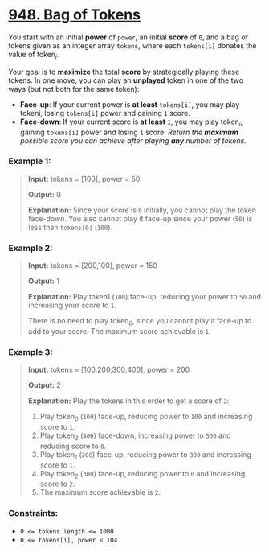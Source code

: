 # [948. Bag of Tokens](https://leetcode.com/problems/bag-of-tokens)

You start with an initial **power** of `power`, an initial **score** of `0`, and a bag of tokens given as an integer array `tokens`, where each `tokens[i]` donates the value of token<sub>*i*</sub>.

Your goal is to **maximize** the total **score** by strategically playing these tokens. In one move, you can play an **unplayed** token in one of the two ways (but not both for the same token):

* **Face-up**: If your current power is **at least** `tokens[i]`, you may play tokeni, losing `tokens[i]` power and gaining `1` score.
* **Face-down**: If your current score is **at least** `1`, you may play token<sub>*i*</sub>, gaining `tokens[i]` power and losing `1` score.
*Return the **maximum** possible score you can achieve after playing **any** number of tokens.*


### Example 1:
> **Input:** tokens = [100], power = 50
>
> **Output:** 0
>
> **Explanation:** Since your score is `0` initially, you cannot play the token face-down. You also cannot play it face-up since your power (`50`) is less than `tokens[0]` (`100`).

### Example 2:
> **Input:** tokens = [200,100], power = 150
>
> **Output:** 1
>
> **Explanation:** Play token1 (`100`) face-up, reducing your power to `50` and increasing your score to `1`.
>
> There is no need to play token<sub>*0*</sub>, since you cannot play it face-up to add to your score. The maximum score achievable is `1`.

### Example 3:
> **Input:** tokens = [100,200,300,400], power = 200
>
> **Output:** 2
>
> **Explanation:** Play the tokens in this order to get a score of `2`:
> 1. Play token<sub>*0*</sub> (`100`) face-up, reducing power to `100` and increasing score to `1`.
> 2. Play token<sub>*3*</sub> (`400`) face-down, increasing power to `500` and reducing score to `0`.
> 3. Play token<sub>*1*</sub> (`200`) face-up, reducing power to `300` and increasing score to `1`.
> 4. Play token<sub>*2*</sub> (`300`) face-up, reducing power to `0` and increasing score to `2`.
> 5. The maximum score achievable is `2`.


### Constraints:
* `0 <= tokens.length <= 1000`
* `0 <= tokens[i], power < 104`